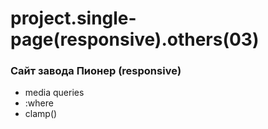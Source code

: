 # project.single-page(responsive).others(03)




### Сайт завода Пионер (responsive)
- media queries
- :where
- clamp()
